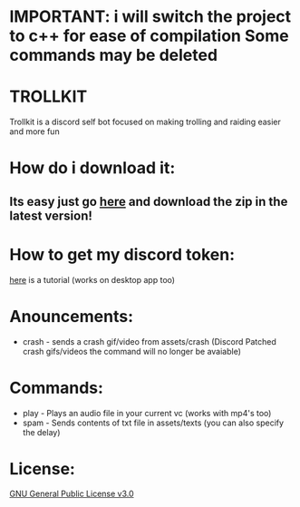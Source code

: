 # IMPORTANT: i will switch the project to c++ for ease of compilation Some commands may be deleted


# TROLLKIT
Trollkit is a discord self bot focused on making trolling and raiding easier and more fun

# How do i download it:
## Its easy just go [here](https://github.com/mega145/TROLLKIT/releases) and download the zip in the latest version!

# How to get my discord token:
[here](https://www.youtube.com/watch?v=jH3wadMEby8) is a tutorial (works on desktop app too)
# Anouncements:
- crash - sends a crash gif/video from assets/crash (Discord Patched crash gifs/videos the command will no longer be avaiable)

# Commands:
- play - Plays an audio file in your current vc (works with mp4's too)
- spam - Sends contents of txt file in assets/texts (you can also specify the delay)

# License:
[GNU General Public License v3.0](https://github.com/mega145/TROLLKIT/blob/main/LICENSE)

